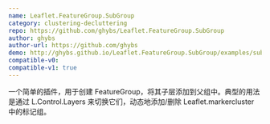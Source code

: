 ```yaml
---
name: Leaflet.FeatureGroup.SubGroup
category: clustering-decluttering
repo: https://github.com/ghybs/Leaflet.FeatureGroup.SubGroup
author: ghybs
author-url: https://github.com/ghybs
demo: http://ghybs.github.io/Leaflet.FeatureGroup.SubGroup/examples/subGroup-markercluster-controlLayers-realworld.388.html
compatible-v0:
compatible-v1: true
---
```


一个简单的插件，用于创建 FeatureGroup，将其子层添加到父组中。典型的用法是通过 L.Control.Layers 来切换它们，动态地添加/删除 Leaflet.markercluster 中的标记组。
